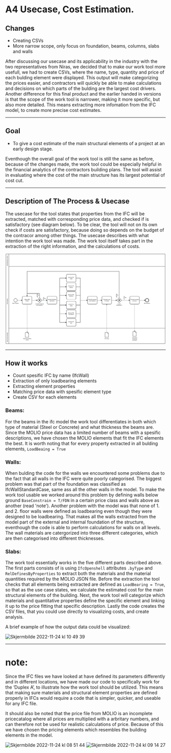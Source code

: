 # A4 Usecase, Cost Estimation.

## Changes
* Creating CSVs
* More narrow scope, only focus on foundation, beams, columns, slabs and walls

After discussing our usecase and its applicability in the industry with the two representatives from Niras, we decided that to make our work tool more usefull, we had to create CSVs, where the name, type, quantity and price of each bulding element were displayed. This output will make categorizing the prices easier, and contractors will quickly be able to make calculations and decisions on which parts of the bulding are the largest cost drivers. Another difference for this final product and the earlier handed in versions is that the scope of the work tool is narrower, making it more specific, but also more detailed. This means extracting more infomation from the IFC model, to create more precise cost estimates.

---

## Goal
* To give a cost estimate of the main structural elements of a project at an early design stage.

Eventhough the overall goal of the work tool is still the same as before, because of the changes made, the work tool could be especially helpful in the financial analytics of the contractors building plans. The tool will assist in evaluating where the cost of the main structure has its largest potential of cost cut.  

---

## Description of The Process & Usecase
The usecase for the tool states that properties from the IFC will be extracted, matched with corresponding price data, and checked if is satisfactory (see diagram below). To be clear, the tool will not on its own check if costs are satisfactory, because doing so depends on the budget of the contracor among other things. The usecase describes with what intention the work tool was made. The work tool itself takes part in the extraction of the right information, and the calculations of costs. 

![Alt text](Images/diagram.svg)

---

## How it works
 * Count spesific IFC by name (IfcWall)
 * Extraction of only loadbearing elements
 * Extracting element properties
 * Matching price data with spesific element type
 * Create CSV for each elements

### Beams:
For the beams in the ifc model the work tool differentiates in both which type of material (Steel or Concrete) and what thickness the beams are. Since the MOLIO price data has a limited number of beams with a spesific descriptions, we have chosen the MOLIO elements that fit the IFC elements the best. 
It is worth noting that for every property extracted in all bulding elements, ```LoadBeaing = True```

### Walls:
When bulding the code for the walls we encountered some problems due to the fact that all walls in the IFC were quite poorly categorised. The biggest problem was that part of the foundation was classified as IfcWallStandardCase, same ass all the other walls in the model. To make the work tool usable we worked around this problem by defining walls below ground ```BaseConstrain = T/FDN``` in a certain price class and walls above as another (read 'note'). Another problem with the model was that none of 1. and 2. floor walls were defined as loadbearing even though they were designed to be loadbearing. That makes all the walls extracted from the model part of the external and internal foundation of the structure, eventhough the code is able to perform calculations for walls on all levels. The wall materials are catergorized into three different categories, which are then categorised into different thicknesses.

### Slabs:


The work tool essentially works in the five different parts described above. The first parts consists of is using ```IfcOpenshell``` attributes  ```.byType``` and ```RelDefinesByProperties``` to extract both the materials and the material quantities required by the MOLIO JSON file. Before the extraction the tool checks that all elements being extracted are defined as ```LoadBearing = True```, so that as the use case states, we calculate the estimated cost for the main structural elements of the building. Next, the work tool will categorize which materials and quantitative properties define the specific element and linking it up to the price fitting that specific description. Lastly the code creates the CSV files, that you could use directly to visualizing costs, and create analysis. 

A brief example of how the output data could be visualized:

<img width="966" alt="Skjermbilde 2022-11-24 kl  10 49 39" src="https://user-images.githubusercontent.com/113243733/203752402-c1bff2c4-9043-4c74-b6f3-173f1bbe1936.png">

---

# note:
Since the IFC files we have looked at have defined its parameters differently and in different locations, we have made our code to specifically work for the ‘Duplex A’, to illustrate how the work tool should be utilized. This means that making sure materials and structural element properties are defined properly in IFCs would require a code that is simpler, quicker, and useable for any IFC file.

It should also be noted that the price file from MOLIO is an incomplete pricecatalog where all prices are multiplied with a arbritary numbers, and can therefore not be used for realistic calculations of price. Because of this we have chosen the pricing elements which resembles the building elements in the model. 

<img width="279" alt="Skjermbilde 2022-11-24 kl  08 51 44" src="https://user-images.githubusercontent.com/113243733/203727600-963a57d3-9db5-462b-b4b0-6d0ad5dc13fe.png"> <img width="527" alt="Skjermbilde 2022-11-24 kl  09 14 27" src="https://user-images.githubusercontent.com/113243733/203728949-c83c6947-b295-4eaf-b98a-d43e4f1872d3.png">



 
